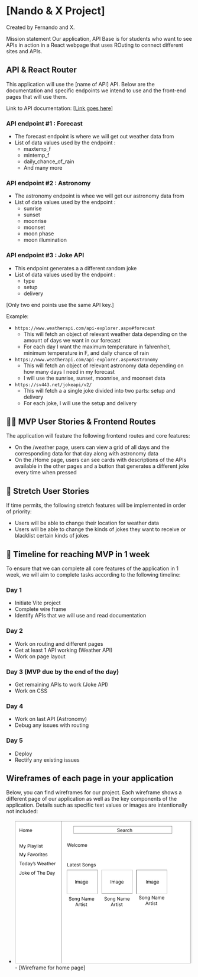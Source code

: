# [Nando & X Project]

Created by Fernando and X.

Mission statement
Our application, API Base is for students  who want to see APIs in action in a React webpage that uses ROuting to connect different sites and APIs.

## API & React Router

This application will use the [name of API] API. Below are the documentation and specific endpoints we intend to use and the front-end pages that will use them.

Link to API documentation: [\[Link goes here\]](https://www.weatherapi.com/docs/)

### API endpoint #1 : Forecast

- The forecast endpoint is where we will get out weather data from
- List of data values used by the endpoint :
  - maxtemp_f
  - mintemp_f
  - daily_chance_of_rain
  - And many more

### API endpoint #2 : Astronomy

- The astronomy endpoint is whee we will get our astronomy data from
- List of data values used by the endpoint :
  - sunrise
  - sunset
  - moonrise
  - moonset
  - moon phase
  - moon illumination

### API endpoint #3 : Joke API

- This endpoint generates a a different random joke
- List of data values used by the endpoint :
  - type
  - setup
  - delivery

[Only two end points use the same API key.]

Example:

- `https://www.weatherapi.com/api-explorer.aspx#forecast`
  - This will fetch an object of relevant weather data depending on the amount of days we want in our forecast
  - For each day I want the maximum temperature in fahrenheit, minimum temperature in F, and daily chance of rain
- `https://www.weatherapi.com/api-explorer.aspx#astronomy`
  - This will fetch an object of relevant astronomy data depending on how many days I need in my forecast
  - I will use the sunrise, sunset, moonrise, and moonset data
- `https://sv443.net/jokeapi/v2/`
  - This will fetch a a single joke divided into two parts: setup and delivery
  - For each joke, I will use the setup and delivery

## 👩‍💻 MVP User Stories & Frontend Routes

The application will feature the following frontend routes and core features:

- On the /weather page, users can view a grid of all days and the corresponding data for that day along with astronomy data
- On the /Home page, users can see cards with descriptions of the APIs available in the other pages and a button that generates a different joke every time when pressed

## 🤔 Stretch User Stories

If time permits, the following stretch features will be implemented in order of priority:

- Users will be able to change their location for weather data
- Users will be able to change the kinds of jokes they want to receive or blacklist certain kinds of jokes

## 📆 Timeline for reaching MVP in 1 week

To ensure that we can complete all core features of the application in 1 week, we will aim to complete tasks according to the following timeline:

### Day 1

- Initiate Vite project
- Complete wire frame
- Identify APIs that we will use and read documentation

### Day 2

- Work on routing and different pages
- Get at least 1 API working (Weather API)
- Work on page layout

### Day 3 (MVP due by the end of the day)

- Get remaining APIs to work (Joke API)
- Work on CSS

### Day 4
- Work on last API (Astronomy)
- Debug any issues with routing

### Day 5
- Deploy
- Rectify any existing issues

## Wireframes of each page in your application
Below, you can find wireframes for our project. Each wireframe shows a different page of our application as well as the key components of the application. Details such as specific text values or images are intentionally not included:

- ![Wireframe for page 1](/Nando-X-Project/assets/Screenshot%202025-03-17%20142633.png) - [Wireframe for home page]
